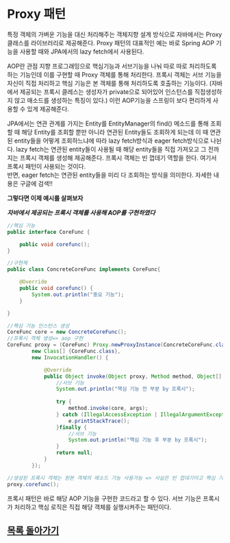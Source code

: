 # Proxy 패턴
특정 객체의 가벼운 기능을 대신 처리해주는 객체지향 설계 방식으로 자바에서는 Proxy 클래스를 라이브러리로 제공해준다. 
Proxy 패턴의 대표적인 예는 바로 Spring AOP 기능을 사용할 때와 JPA에서의 lazy fetch에서 사용된다.   

AOP란 관점 지향 프로그래밍으로 핵심기능과 서브기능을 나눠 따로 따로 처리하도록 하는 기능인데 이를 구현할 때 Proxy 객체를 통해 처리한다. 
프록시 객체는 서브 기능을 자신이 직접 처리하고 핵심 기능은 본 객체를 통해 처리하도록 호출하는 기능이다. 
(자바에서 제공되는 프록시 클레스는 생성자가 private으로 되어있어 인스턴스를 직접생성하지 않고 매소드를 생성하는 특징이 있다.) 
이런 AOP기능을 스프링이 보다 편리하게 사용할 수 있게 제공해준다.   

 JPA에서는 연관 관계를 가지는 Entity를 EntityManager의 find() 메소드를 통해 조회할 때 해당 Entity를 조회할 뿐만 아니라 연관된 Entity들도 조회하게 되는데
 이 때 연관된 entity들을 어떻게 조회하느냐에 따라 lazy fetch방식과 eager fetch방식으로 나뉜다. lazy fetch는 연관된 entity들이 사용될 때 해당 entity들을 직접 가져오고
 그 전까지는 프록시 객체를 생성해 제공해준다. 프록시 객체는 빈 껍데기 역할을 한다. 여기서 프록시 패턴이 사용되는 것이다.   
 반면, eager fetch는 연관된 entity들을 미리 다 조회하는 방식을 의미한다. 자세한 내용은 구글에 검색!!   
 
 **그렇다면 이제 예시를 살펴보자**

***자바에서 제공되는 프록시 객체를 사용해 AOP를 구현하였다***
```java
//핵심 기능 
public interface CoreFunc {

	public void corefunc();
}

//구현체
public class ConcreteCoreFunc implements CoreFunc{

	@Override
	public void corefunc() {
		System.out.println("중요 기능");
	}

}
```
```java
//핵심 기능 인스턴스 생성
CoreFunc core = new ConcreteCoreFunc();
//프록시 객체 생성=> aop 구현
CoreFunc proxy = (CoreFunc) Proxy.newProxyInstance(ConcreteCoreFunc.class.getClassLoader(),
        new Class[] {CoreFunc.class},
        new InvocationHandler() {

            @Override
            public Object invoke(Object proxy, Method method, Object[] args) {
                //서브 기능 
                System.out.println("핵심 기능 전 부분 by 프록시");
                
                try {
                    method.invoke(core, args);
                } catch (IllegalAccessException | IllegalArgumentException | InvocationTargetException e) {
                    e.printStackTrace();
                }finally {
                    //서브 기능 
                    System.out.println("핵심 기능 후 부분 by 프록시");
                }
                return null;
            }
        });

//생성된 프록시 객체는 원본 객체의 메소드 기능 사용가능 => 사실은 빈 껍데기이고 핵심 기능을 사용하면 실제 핵심 객체를 부르는 기능을 담당함
proxy.corefunc();
```

프록시 패턴은 바로 해당 AOP 기능을 구현한 코드라고 할 수 있다. 서브 기능은 프록시가 처리하고 핵심 로직은 직접 해당 객체를 실행시켜주는 패턴이다. 

## [목록 돌아가기](https://github.com/kyo705/Design-Pattern#2-%EA%B5%AC%EC%A1%B0-%ED%8C%A8%ED%84%B4)
